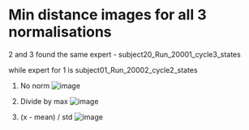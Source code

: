 # Min distance images for all 3 normalisations

2 and 3 found the same expert - subject20_Run_20001_cycle3_states

while expert for 1 is subject01_Run_20002_cycle2_states

1. No norm
![image](https://user-images.githubusercontent.com/27682820/46909793-b0ca0700-cf55-11e8-816b-7053d1ff063b.png)

2. Divide by max
![image](https://user-images.githubusercontent.com/27682820/46909794-b7587e80-cf55-11e8-8029-3acf7669d682.png)

3. (x - mean) / std
![image](https://user-images.githubusercontent.com/27682820/46909799-d0612f80-cf55-11e8-97e7-f204213800eb.png)

